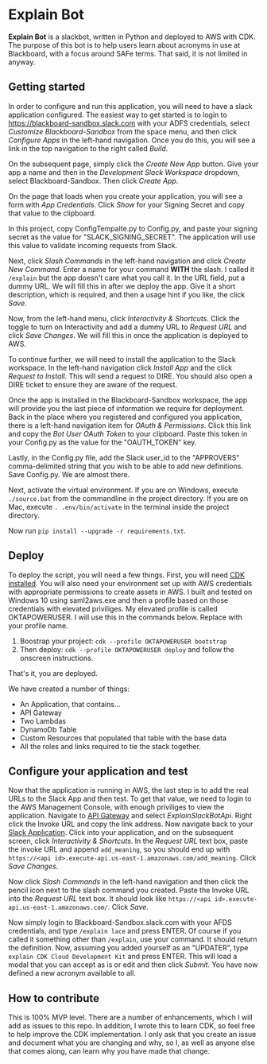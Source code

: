 
# Explain Bot

**Explain Bot** is a slackbot, written in Python and deployed to AWS with CDK. The purpose of this bot is to help users learn about acronyms in use at Blackboard, with a focus around SAFe terms. That said, it is not limited in anyway. 

## Getting started

In order to configure and run this application, you will need to have a slack application configured. The easiest way to get started is to login to https://blackboard-sandbox.slack.com with your ADFS credentials, select _Customize Blackboard-Sandbox_ from the space menu, and then click _Configure Apps_ in the left-hand navigation. Once you do this, you will see a link in the top navigation to the right called _Build_. 

On the subsequent page, simply click the _Create New App_ button. Give your app a name and then in the _Development Slack Workspace_ dropdown, select Blackboard-Sandbox. Then click _Create App_.

On the page that loads when you create your application, you will see a form with _App Credentials_. Click _Show_ for your Signing Secret and copy that value to the clipboard.

In this project, copy ConfigTempalte.py to Config.py, and paste your signing secret as the value for "SLACK_SIGNING_SECRET". The application will use this value to validate incoming requests from Slack.

Next, click _Slash Commands_ in the left-hand navigation and click _Create New Command_. Enter a name for your command **WITH** the slash. I called it `/explain` but the app doesn't care what you call it. In the URL field, put a dummy URL. We will fill this in after we deploy the app. Give it a short description, which is required, and then a usage hint if you like, the click _Save_.

Now, from the left-hand menu, click _Interactivity & Shortcuts_. Click the toggle to turn on Interactivity and add a dummy URL to _Request URL_ and click _Save Changes_. We will fill this in once the application is deployed to AWS.

To continue further, we will need to install the application to the Slack workspace. In the left-hand navigation click _Install App_ and the click _Request to Install_. This will send a request to DIRE. You should also open a DIRE ticket to ensure they are aware of the request. 

Once the app is installed in the Blackboard-Sandbox workspace, the app will provide you the last piece of information we require for deployment. Back in the place where you registered and configured you application, there is a left-hand navigation item for _OAuth & Permissions_. Click this link and copy the _Bot User OAuth Token_ to your clipboard. Paste this token in your Config.py as the value for the "OAUTH_TOKEN" key. 

Lastly, in the Config.py file, add the Slack user_id to the "APPROVERS" comma-delimited string that you wish to be able to add new definitions. Save Config.py. We are almost there.

Next, activate the virtual environment. If you are on Windows, execute `./source.bat` from the commandline in the project directory. If you are on Mac, execute `. .env/bin/activate` in the terminal inside the project directory. 

Now run `pip install --upgrade -r requirements.txt`.

## Deploy

To deploy the script, you will need a few things. First, you will need [CDK installed](https://docs.aws.amazon.com/cdk/latest/guide/getting_started.html). You will also need your environment set up with AWS credentials with appropriate permissions to create assets in AWS. I built and tested on Windows 10 using saml2aws.exe and then a profile based on those credentials with elevated priviliges. My elevated profile is called OKTAPOWERUSER. I will use this in the commands below. Replace with your profile name.

1. Boostrap your project: `cdk --profile OKTAPOWERUSER bootstrap`
2. Then deploy: `cdk --profile OKTAPOWERUSER deploy` and follow the onscreen instructions.

That's it, you are deployed.

We have created a number of things:

* An Application, that contains...
* API Gateway
* Two Lambdas
* DynamoDb Table
* Custom Resources that populated that table with the base data
* All the roles and links required to tie the stack together.

## Configure your application and test

Now that the application is running in AWS, the last step is to add the real URLs to the Slack App and then test. To get that value, we need to login to the AWS Management Console, with enough priviliges to view the application. Navigate to [API Gateway](https://console.aws.amazon.com/apigateway/main/apis) and select _ExplainSlackBotApi_. Right click the Invoke URL and copy the link address. Now navigate back to your [Slack Application](https://api.slack.com/apps). Click into your application, and on the subsequent screen, click _Interactivity & Shortcuts_. In the _Request URL_ text box, paste the invoke URL and append `add_meaning`, so you should end up with `https://<api id>.execute-api.us-east-1.amazonaws.com/add_meaning`. Click _Save Changes_.

Now click _Slash Commands_ in the left-hand navigation and then click the pencil icon next to the slash command you created. Paste the Invoke URL into the _Request URL_ text box. It should look like `https://<api id>.execute-api.us-east-1.amazonaws.com/`. Click _Save_.

Now simply login to Blackboard-Sandbox.slack.com with your AFDS credentials, and type `/explain lace` and press ENTER. Of course if you called it something other than `/explain`, use your command. It should return the definition. Now, assuming you added yourself as an "UPDATER", type `explain CDK Cloud Development Kit` and press ENTER. This will load a modal that you can accept as is or edit and then click _Submit_. You have now defined a new acronym available to all. 

## How to contribute

This is 100% MVP level. There are a number of enhancements, which I will add as issues to this repo. In addition, I wrote this to learn CDK, so feel free to help improve the CDK implementation. I only ask that you create an issue and document what you are changing and why, so I, as well as anyone else that comes along, can learn why you have made that change. 

